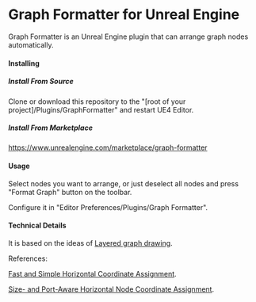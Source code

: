 # Graph Formatter for Unreal Engine

Graph Formatter is an Unreal Engine plugin that can arrange graph nodes automatically.

#### Installing
##### Install From Source

Clone or download this repository to the "[root of your project]/Plugins/GraphFormatter" and restart UE4 Editor.

##### Install From Marketplace 
https://www.unrealengine.com/marketplace/graph-formatter

#### Usage

Select nodes you want to arrange, or just deselect all nodes and press "Format Graph" button on the toolbar.

Configure it in "Editor Preferences/Plugins/Graph Formatter".

#### Technical Details

It is based on the ideas of [Layered graph drawing](https://en.wikipedia.org/wiki/Layered_graph_drawing).

References:

[Fast and Simple Horizontal Coordinate Assignment](https://link.springer.com/chapter/10.1007/3-540-45848-4_3).

[Size- and Port-Aware Horizontal Node Coordinate Assignment](https://link.springer.com/chapter/10.1007/978-3-319-27261-0_12).
